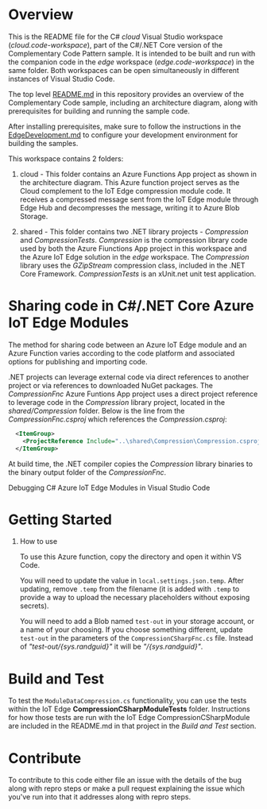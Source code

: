 # Overview 

This is the README file for the C# *cloud* Visual Studio workspace (*cloud.code-workspace*),  part of the C#/.NET Core version of the Complementary Code Pattern sample.  It is intended to be built and run with the companion code in the *edge* workspace (*edge.code-workspace*) in the same folder.  Both workspaces can be open simultaneously in different instances of Visual Studio Code.

The top level [README.md](../../README.md) in this repository provides an overview of the Complementary Code sample, including an architecture diagram, along with prerequisites for building and running the sample code.

After installing prerequisites, make sure to follow the instructions in the [EdgeDevelopment.md](../../EdgeDevelopment.md) to configure your development environment for building the samples.  

This workspace contains 2 folders:

1. cloud - This folder contains an Azure Functions App project as shown in the architecture diagram.  This Azure function project serves as the Cloud complement to the IoT Edge compression module code.  It receives a compressed message sent from the IoT Edge module through Edge Hub and decompresses the message, writing it to Azure Blob Storage.

2. shared - This folder contains two .NET library projects - *Compression* and *CompressionTests*.  *Compression* is the compression library code used by both the Azure Fiunctions App project in this workspace and the Azure IoT Edge solution in the *edge* workspace. The *Compression* library uses the *GZipStream* compression class, included in the .NET Core Framework. *CompressionTests* is an xUnit.net unit test application.

   

# Sharing code in C#/.NET Core Azure IoT Edge Modules

The method for sharing code between an Azure IoT Edge module and an Azure Function varies according to the code platform and associated options for publishing and importing code. 

.NET projects can leverage external code via direct references to another project or via references to downloaded NuGet packages. The *CompressionFnc* Azure Funtions App project uses a direct project reference to leverage code in the *Compression* library project, located in the *shared/Compression* folder.  Below is the line from the *CompressionFnc.csproj* which references the *Compression.csproj*:

```xml
  <ItemGroup>
    <ProjectReference Include="..\shared\Compression\Compression.csproj" />
  </ItemGroup>
```

At build time, the .NET compiler copies the *Compression* library binaries to the binary output folder of the *CompressionFnc*.  

Debugging C# Azure IoT Edge Modules in Visual Studio Code

# Getting Started

1. How to use

    To use this Azure function, copy the directory and open it within VS Code.

    You will need to update the value in `local.settings.json.temp`.  After updating, remove `.temp` from the filename (it is added with `.temp` to 
    provide a way to upload the necessary placeholders without exposing secrets).

    You will need to add a Blob named `test-out` in your storage account, or a name of your choosing.  If you choose something different, update `test-out` 
    in the parameters of the `CompressionCSharpFnc.cs` file.  Instead of *"test-out/{sys.randguid}"* it will be *"<your chosen name>/{sys.randguid}"*.


# Build and Test

To test the `ModuleDataCompression.cs` functionality, you can use the tests within the IoT Edge __CompressionCSharpModuleTests__ folder.  Instructions for how
those tests are run with the IoT Edge CompressionCSharpModule are included in the README.md in that project in the _Build and Test_ section.

# Contribute

To contribute to this code either file an issue with the details of the bug along with repro steps or 
make a pull request explaining the issue which you've run into that it addresses along with repro steps.